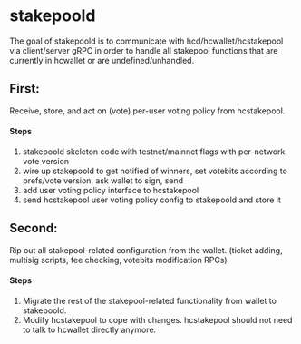 stakepoold
====

The goal of stakepoold is to communicate with hcd/hcwallet/hcstakepool via client/server gRPC in order to handle all stakepool functions that are currently in hcwallet or are undefined/unhandled.

## First:

Receive, store, and act on (vote) per-user voting policy from hcstakepool.

#### Steps

1. stakepoold skeleton code with testnet/mainnet flags with per-network vote version
2. wire up stakepoold to get notified of winners, set votebits according to prefs/vote version, ask wallet to sign, send
3. add user voting policy interface to hcstakepool
4. send hcstakepool user voting policy config to stakepoold and store it

## Second:

Rip out all stakepool-related configuration from the wallet. (ticket adding, multisig scripts, fee checking, votebits modification RPCs)

#### Steps

1. Migrate the rest of the stakepool-related functionality from wallet to stakepoold.
2. Modify hcstakepool to cope with changes. hcstakepool should not need to talk to hcwallet directly anymore.